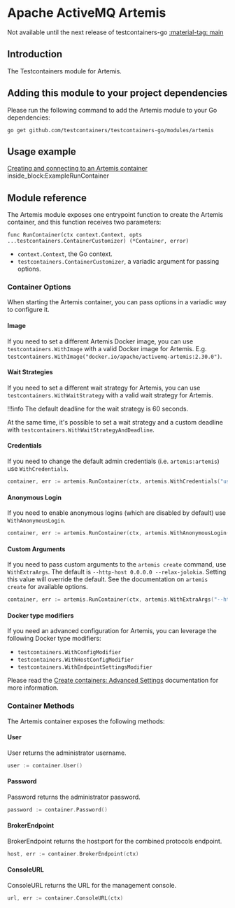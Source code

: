 # Apache ActiveMQ Artemis

Not available until the next release of testcontainers-go <a href="https://github.com/testcontainers/testcontainers-go"><span class="tc-version">:material-tag: main</span></a>

## Introduction

The Testcontainers module for Artemis.

## Adding this module to your project dependencies

Please run the following command to add the Artemis module to your Go dependencies:

```
go get github.com/testcontainers/testcontainers-go/modules/artemis
```

## Usage example

<!--codeinclude-->
[Creating and connecting to an Artemis container](../../modules/artemis/example_test.go) inside_block:ExampleRunContainer
<!--/codeinclude-->

## Module reference

The Artemis module exposes one entrypoint function to create the Artemis container, and this function receives two parameters:

```golang
func RunContainer(ctx context.Context, opts ...testcontainers.ContainerCustomizer) (*Container, error)
```

- `context.Context`, the Go context.
- `testcontainers.ContainerCustomizer`, a variadic argument for passing options.

### Container Options

When starting the Artemis container, you can pass options in a variadic way to configure it.

#### Image

If you need to set a different Artemis Docker image, you can use `testcontainers.WithImage` with a valid Docker image
for Artemis. E.g. `testcontainers.WithImage("docker.io/apache/activemq-artemis:2.30.0")`.

#### Wait Strategies

If you need to set a different wait strategy for Artemis, you can use `testcontainers.WithWaitStrategy` with a valid wait strategy
for Artemis.

!!!info
    The default deadline for the wait strategy is 60 seconds.

At the same time, it's possible to set a wait strategy and a custom deadline with `testcontainers.WithWaitStrategyAndDeadline`.

#### Credentials

If you need to change the default admin credentials (i.e. `artemis:artemis`) use `WithCredentials`.

```go
container, err := artemis.RunContainer(ctx, artemis.WithCredentials("user", "password"))
```

#### Anonymous Login

If you need to enable anonymous logins (which are disabled by default) use `WithAnonymousLogin`.

```go
container, err := artemis.RunContainer(ctx, artemis.WithAnonymousLogin())
```

#### Custom Arguments

If you need to pass custom arguments to the `artemis create` command, use `WithExtraArgs`.
The default is `--http-host 0.0.0.0 --relax-jolokia`.
Setting this value will override the default.
See the documentation on `artemis create` for available options.

```go
container, err := artemis.RunContainer(ctx, artemis.WithExtraArgs("--http-host 0.0.0.0 --relax-jolokia --queues ArgsTestQueue"))
```

#### Docker type modifiers

If you need an advanced configuration for Artemis, you can leverage the following Docker type modifiers:

- `testcontainers.WithConfigModifier`
- `testcontainers.WithHostConfigModifier`
- `testcontainers.WithEndpointSettingsModifier`

Please read the [Create containers: Advanced Settings](../features/creating_container.md#advanced-settings) documentation for more information.

### Container Methods

The Artemis container exposes the following methods:

#### User

User returns the administrator username.

```go
user := container.User()
```

#### Password

Password returns the administrator password.

```go
password := container.Password()
```

#### BrokerEndpoint

BrokerEndpoint returns the host:port for the combined protocols endpoint.

```go
host, err := container.BrokerEndpoint(ctx)
```

#### ConsoleURL

ConsoleURL returns the URL for the management console.

```go
url, err := container.ConsoleURL(ctx)
```
